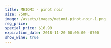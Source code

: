 ```yaml
---
title: MEIOMI - pinot noir
size: 750ML
image: /assets/images/meiomi-pinot-noir-1.png
reg_price:
special_price: $16.99
expiration_date: 2018-11-20 00:00:00 -0700
show_wine: true
---
```


